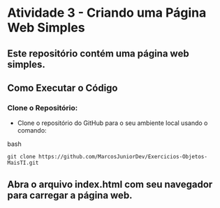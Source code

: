# Atividade 3 - Criando uma Página Web Simples

## Este repositório contém uma página web simples. 

## Como Executar o Código

### Clone o Repositório:

- Clone o repositório do GitHub para o seu ambiente local usando o comando:

bash
```
git clone https://github.com/MarcosJuniorDev/Exercicios-Objetos-MaisTI.git
````


## Abra o arquivo index.html com seu navegador para carregar a página web.

